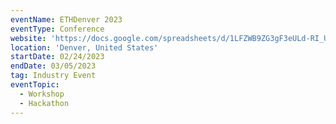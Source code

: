 ```yaml
---
eventName: ETHDenver 2023
eventType: Conference
website: 'https://docs.google.com/spreadsheets/d/1LFZWB9ZG3gF3eULd-RI_UDXOgqDMZTxHn9F93gNw3H8/edit?usp=sharing'
location: 'Denver, United States'
startDate: 02/24/2023
endDate: 03/05/2023
tag: Industry Event
eventTopic:
  - Workshop
  - Hackathon
---
```


